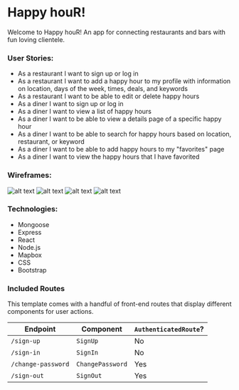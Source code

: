 # Happy houR!
Welcome to Happy houR! An app for connecting restaurants and bars with fun loving clientele. 

### User Stories:
- As a restaurant I want to sign up or log in
- As a restaurant I want to add a happy hour to my profile with information on location, days of the week, times, deals, and keywords
- As a restaurant I want to be able to edit or delete happy hours
- As a diner I want to sign up or log in
- As a diner I want to view a list of happy hours
- As a diner I want to be able to view a details page of a specific happy hour
- As a diner I want to be able to search for happy hours based on location, restaurant, or keyword
- As a diner I want to be able to add happy hours to my "favorites" page
- As a diner I want to view the happy hours that I have favorited

### Wireframes:
![alt text](/Untitled%20(1).jpg)
![alt text](/Untitled%20(2).jpg)
![alt text](/Untitled%20(3).jpg)
![alt text](/Untitled%20(4).jpg)

### Technologies:
- Mongoose
- Express
- React
- Node.js
- Mapbox
- CSS
- Bootstrap

### Included Routes

This template comes with a handful of front-end routes that display
different components for user actions.

| Endpoint         | Component | `AuthenticatedRoute`? |
|------------------|-------------------|-------|
| `/sign-up`       | `SignUp`    | No |
| `/sign-in`       | `SignIn`    | No |
| `/change-password` | `ChangePassword`  | Yes |
| `/sign-out`        | `SignOut`   | Yes |

